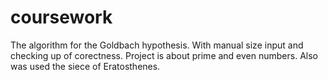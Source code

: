 # coursework
The algorithm for the Goldbach hypothesis.
With manual size input and checking up of corectness.
Project is about prime and even numbers. Also was used the siece of Eratosthenes.
